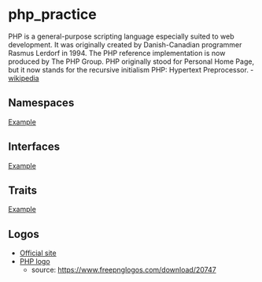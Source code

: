 # php_practice

PHP is a general-purpose scripting language especially suited to web development. It was originally created by Danish-Canadian programmer Rasmus Lerdorf in 1994. The PHP reference implementation is now produced by The PHP Group. PHP originally stood for Personal Home Page, but it now stands for the recursive initialism PHP: Hypertext Preprocessor. - [wikipedia](https://en.wikipedia.org/wiki/PHP)

## Namespaces
[Example](https://github.com/adrianjtempelhoff/php_practice/tree/main/namespaces)

## Interfaces
[Example](https://github.com/adrianjtempelhoff/php_practice/tree/main/interfaces)

## Traits
[Example](https://github.com/adrianjtempelhoff/php_practice/tree/main/traits)

## Logos
- [Official site](https://www.php.net/download-logos.php)
- [PHP logo](https://github.com/adrianjtempelhoff/php_practice/blob/main/logos/php-logo-20747.png)
  - source: https://www.freepnglogos.com/download/20747
